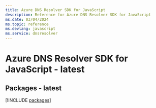 ```yaml
---
title: Azure DNS Resolver SDK for JavaScript
description: Reference for Azure DNS Resolver SDK for JavaScript
ms.date: 03/04/2024
ms.topic: reference
ms.devlang: javascript
ms.service: dnsresolver
---
```

# Azure DNS Resolver SDK for JavaScript - latest
## Packages - latest
[!INCLUDE [packages](dns-resolver-index.md)]